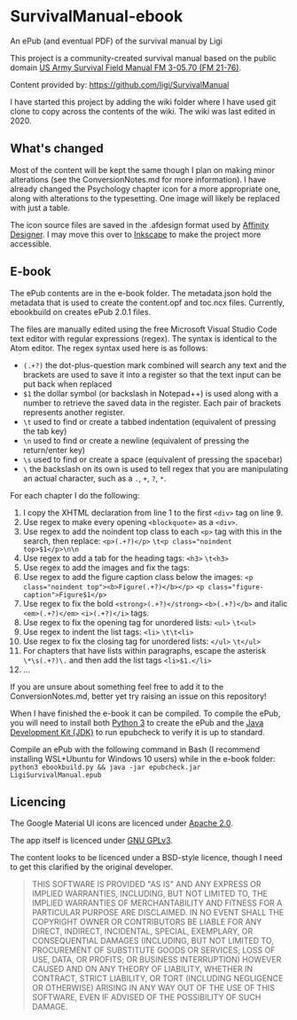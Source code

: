 # SurvivalManual-ebook
An ePub (and eventual PDF) of the survival manual by Ligi

This project is a community-created survival manual based on the public domain [US Army Survival Field Manual FM 3-05.70 (FM 21-76)](https://fas.org/irp/doddir/army/fm3-05-70.pdf).

Content provided by: https://github.com/ligi/SurvivalManual

I have started this project by adding the wiki folder where I have used git clone to copy across the contents of the wiki. The wiki was last edited in 2020.


## What's changed

Most of the content will be kept the same though I plan on making minor alterations (see the ConversionNotes.md for more information). I have already changed the Psychology chapter icon for a more appropriate one, along with alterations to the typesetting. One image will likely be replaced with just a table.

The icon source files are saved in the .afdesign format used by [Affinity Designer](https://affinity.serif.com/designer). I may move this over to [Inkscape](https://inkscape.org) to make the project more accessible.

## E-book

The ePub contents are in the e-book folder. The metadata.json hold the metadata that is used to create the content.opf and toc.ncx files. Currently, ebookbuild on creates ePub 2.0.1 files.

The files are manually edited using the free Microsoft Visual Studio Code text editor with regular expressions (regex). The syntax is identical to the Atom editor. The regex syntax used here is as follows:

* `(.+?)` the dot-plus-question mark combined will search any text and the brackets are used to save it into a register so that the text input can be put back when replaced
* `$1` the dollar symbol (or backslash in Notepad++) is used along with a number to retrieve the saved data in the register. Each pair of brackets represents another register.
* `\t` used to find or create a tabbed indentation (equivalent of pressing the tab key)
* `\n` used to find or create a newline (equivalent of pressing the return/enter key)
* `\s` used to find or create a space (equivalent of pressing the spacebar)
* `\` the backslash on its own is used to tell regex that you are manipulating an actual character, such as a `.`, `+`, `?`, `*`.

For each chapter I do the following:

1. I copy the XHTML declaration from line 1 to the first `<div>` tag on line 9.
2. Use regex to make every opening `<blockquote>` as a `<div>`.
3. Use regex to add the noindent top class to each `<p>` tag with this in the search, then replace: `<p>(.+?)</p>` `\t<p class="noindent top>$1</p>\n\n`
4. Use regex to add a tab for the heading tags: `<h3>` `\t<h3>`
5. Use regex to add the images and fix the tags:
6. Use regex to add the figure caption class below the images: `<p class="noindent top"><b>Figure(.+?)</b></p>` `<p class="figure-caption">Figure$1</p>`
7. Use regex to fix the bold `<strong>(.+?)</strong>` `<b>(.+?)</b>` and italic `<em>(.+?)</em>` `<i>(.+?)</i>` tags.
8. Use regex to fix the opening tag for unordered lists: `<ul>` `\t<ul>`
9. Use regex to indent the list tags: `<li>` `\t\t<li>`
10. Use regex to fix the closing tag for unordered lists: `</ul>` `\t</ul>`
11. For chapters that have lists within paragraphs, escape the asterisk `\*\s(.+?)\.` and then add the list tags `<li>$1.</li>`
12. ...

If you are unsure about something feel free to add it to the ConversionNotes.md, better yet try raising an issue on this repository!

When I have finished the e-book it can be compiled. To compile the ePub, you will need to install both [Python 3](https://www.python.org/) to create the ePub and the [Java Development Kit (JDK)](https://www.oracle.com/uk/java/technologies/javase-downloads.html) to run epubcheck to verify it is up to standard.

Compile an ePub with the following command in Bash (I recommend installing WSL+Ubuntu for Windows 10 users) while in the e-book folder: `python3 ebookbuild.py && java -jar epubcheck.jar LigiSurvivalManual.epub`


## Licencing
The Google Material UI icons are licenced under [Apache 2.0](https://www.apache.org/licenses/LICENSE-2.0).

The app itself is licenced under [GNU GPLv3](https://www.gnu.org/licenses/gpl-3.0.en.html).

The content looks to be licenced under a BSD-style licence, though I need to get this clarified by the original developer.

>THIS SOFTWARE IS PROVIDED "AS IS" AND ANY EXPRESS OR IMPLIED WARRANTIES, INCLUDING, BUT NOT LIMITED TO, THE IMPLIED WARRANTIES OF MERCHANTABILITY AND FITNESS FOR A PARTICULAR PURPOSE ARE DISCLAIMED. IN NO EVENT SHALL THE COPYRIGHT OWNER OR CONTRIBUTORS BE LIABLE FOR ANY DIRECT, INDIRECT, INCIDENTAL, SPECIAL, EXEMPLARY, OR CONSEQUENTIAL DAMAGES (INCLUDING, BUT NOT LIMITED TO, PROCUREMENT OF SUBSTITUTE GOODS OR SERVICES; LOSS OF USE, DATA, OR PROFITS; OR BUSINESS INTERRUPTION) HOWEVER CAUSED AND ON ANY THEORY OF LIABILITY, WHETHER IN CONTRACT, STRICT LIABILITY, OR TORT (INCLUDING NEGLIGENCE OR OTHERWISE) ARISING IN ANY WAY OUT OF THE USE OF THIS SOFTWARE, EVEN IF ADVISED OF THE POSSIBILITY OF SUCH DAMAGE.